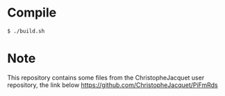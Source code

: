 # Compile
```
$ ./build.sh
```
# Note
This repository contains some files from the ChristopheJacquet user repository, the link below
https://github.com/ChristopheJacquet/PiFmRds

